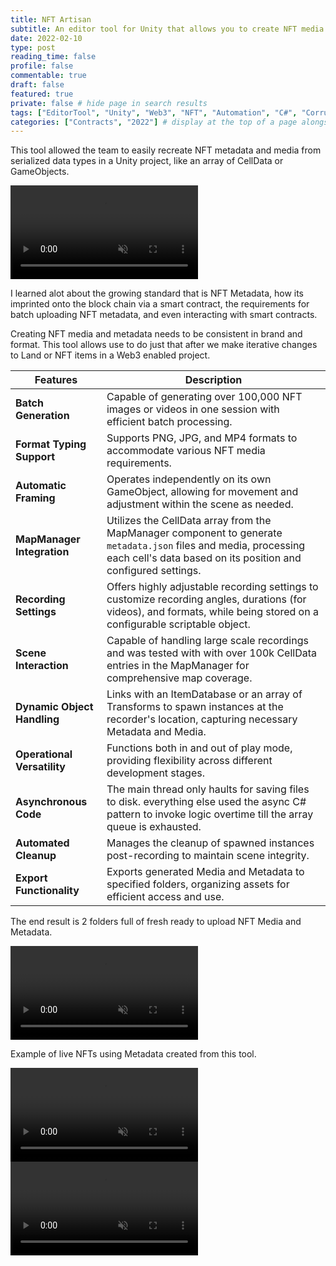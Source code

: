 ```yaml
---
title: NFT Artisan
subtitle: An editor tool for Unity that allows you to create NFT media and metadata from map datatypes or other object arrays
date: 2022-02-10
type: post
reading_time: false
profile: false
commentable: true
draft: false
featured: true
private: false # hide page in search results
tags: ["EditorTool", "Unity", "Web3", "NFT", "Automation", "C#", "CorruptedRealms"]
categories: ["Contracts", "2022"] # display at the top of a page alongside a page’s metadata
---
```

<!--TODO: Add a function or 2 from the tools inspector code and snap a pic of the custom inspector-->

<p>This tool allowed the team to easily recreate NFT metadata and media from serialized data types in a Unity project, like an array of CellData or GameObjects.</p>

<div class="video_thing">
    <video muted autoplay="" name="media" loop=""><source src="https://raw.githack.com/Denchyaknow/GitSite_Dencho/Develop/assets/media/projects/NFTArtisan/XRLog_2022_871.webm" type="video/mp4"></video>
</div>

<!--more-->

<p>I learned alot about the growing standard that is NFT Metadata, how its imprinted onto the block chain via a smart contract, the requirements for batch uploading NFT metadata, and even interacting with smart contracts.</p>

<p>Creating NFT media and metadata needs to be consistent in brand and format. This tool allows use to do just that after we make iterative changes to Land or NFT items in a Web3 enabled project.</p>

| Features         | Description |
|--------------------------|-------------|
| **Batch Generation**     | Capable of generating over 100,000 NFT images or videos in one session with efficient batch processing. |
| **Format Typing Support**        | Supports PNG, JPG, and MP4 formats to accommodate various NFT media requirements. |
| **Automatic Framing**  | Operates independently on its own GameObject, allowing for movement and adjustment within the scene as needed. |
| **MapManager Integration** | Utilizes the CellData array from the MapManager component to generate `metadata.json` files and media, processing each cell's data based on its position and configured settings. |
| **Recording Settings**   | Offers highly adjustable recording settings to customize recording angles, durations (for videos), and formats, while being stored on a configurable scriptable object. |
| **Scene Interaction**    | Capable of handling large scale recordings and was tested with with over 100k CellData entries in the MapManager for comprehensive map coverage. |
| **Dynamic Object Handling** | Links with an ItemDatabase or an array of Transforms to spawn instances at the recorder's location, capturing necessary Metadata and Media. |
| **Operational Versatility** | Functions both in and out of play mode, providing flexibility across different development stages. |
| **Asynchronous Code** | The main thread only haults for saving files to disk. everything else used the async C# pattern to invoke logic overtime till the array queue is exhausted. |
| **Automated Cleanup**    | Manages the cleanup of spawned instances post-recording to maintain scene integrity. |
| **Export Functionality** | Exports generated Media and Metadata to specified folders, organizing assets for efficient access and use. |

<p>The end result is 2 folders full of fresh ready to upload NFT Media and Metadata.</p>

<div class="video_thing">
    <video muted autoplay="" name="media" loop=""><source src="https://raw.githack.com/Denchyaknow/GitSite_Dencho/Develop/assets/media/projects/NFTArtisan/XRLog_2022_890.webm" type="video/mp4"></video>
</div>

<p>Example of live NFTs using Metadata created from this tool.</p>

<div class="video_thing">
    <video muted autoplay="" name="media" loop=""><source src="https://raw.githack.com/Denchyaknow/GitSite_Dencho/Develop/assets/media/projects/NFTArtisan/XRLog_2022_888.webm" type="video/mp4"></video>
</div>

<div class="video_thing">
    <video muted autoplay="" name="media" loop=""><source src="https://raw.githack.com/Denchyaknow/GitSite_Dencho/Develop/assets/media/projects/NFTArtisan/XRLog_2022_899.webm" type="video/mp4"></video>
</div>
